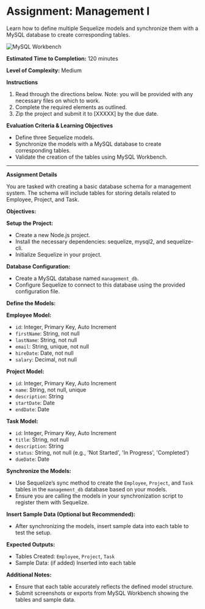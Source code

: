# Assignment: Management I

Learn how to define multiple Sequelize models and synchronize them with a MySQL database to create corresponding tables.

![MySQL Workbench](../assets/management_erd.png)

**Estimated Time to Completion:** 120 minutes

**Level of Complexity:** Medium

**Instructions**

1. Read through the directions below. Note: you will be provided with any necessary files on which to work.
2. Complete the required elements as outlined.
3. Zip the project and submit it to [XXXXX] by the due date.

**Evaluation Criteria & Learning Objectives**

- Define three Sequelize models.
- Synchronize the models with a MySQL database to create corresponding tables.
- Validate the creation of the tables using MySQL Workbench.
---
**Assignment Details**

You are tasked with creating a basic database schema for a management system. The schema will include tables for storing details related to Employee, Project, and Task.

**Objectives:**

**Setup the Project:**

- Create a new Node.js project.
- Install the necessary dependencies: sequelize, mysql2, and sequelize-cli.
- Initialize Sequelize in your project.

**Database Configuration:**

- Create a MySQL database named `management_db`.
- Configure Sequelize to connect to this database using the provided configuration file.

**Define the Models:**

**Employee Model:**

- `id`: Integer, Primary Key, Auto Increment
- `firstName`: String, not null
- `lastName`: String, not null
- `email`: String, unique, not null
- `hireDate`: Date, not null
- `salary`: Decimal, not null

**Project Model:**

- `id`: Integer, Primary Key, Auto Increment
- `name`: String, not null, unique
- `description`: String
- `startDate`: Date
- `endDate`: Date

**Task Model:**

- `id`: Integer, Primary Key, Auto Increment
- `title`: String, not null
- `description`: String
- `status`: String, not null (e.g., 'Not Started', 'In Progress', 'Completed')
- `dueDate`: Date

**Synchronize the Models:**

- Use Sequelize’s sync method to create the `Employee`, `Project`, and `Task` tables in the `management_db` database based on your models.
- Ensure you are calling the models in your synchronization script to register them with Sequelize.

**Insert Sample Data (Optional but Recommended):**

- After synchronizing the models, insert sample data into each table to test the setup.

**Expected Outputs:**

- Tables Created: `Employee`, `Project`, `Task`
- Sample Data: (if added) Inserted into each table

**Additional Notes:**

- Ensure that each table accurately reflects the defined model structure.
- Submit screenshots or exports from MySQL Workbench showing the tables and sample data.
